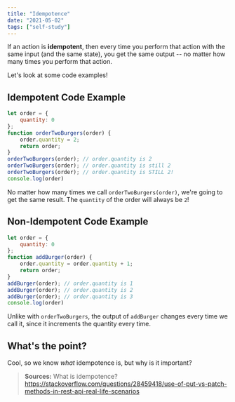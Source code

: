 ```yaml
---
title: "Idempotence"
date: "2021-05-02"
tags: ["self-study"]
---
```

If an action is **idempotent**, then every time you perform that action with the same input (and the same state), you get the same output -- no matter how many times you perform that action.

Let's look at some code examples!

## Idempotent Code Example
```javascript
let order = {
	quantity: 0
};
function orderTwoBurgers(order) {
	order.quantity = 2;
	return order;
}
orderTwoBurgers(order); // order.quantity is 2
orderTwoBurgers(order); // order.quantity is still 2
orderTwoBurgers(order); // order.quantity is STILL 2!
console.log(order)
```
No matter how many times we call  `orderTwoBurgers(order)`, we're going to get the same result. The `quantity` of the order will always be `2`!

## Non-Idempotent Code Example
```javascript
let order = {
	quantity: 0
};
function addBurger(order) {
	order.quantity = order.quantity + 1;
	return order;
}
addBurger(order); // order.quantity is 1
addBurger(order); // order.quantity is 2
addBurger(order); // order.quantity is 3
console.log(order)
```
Unlike with `orderTwoBurgers`, the output of `addBurger` changes every time we call it, since it increments the quantity every time.

## What's the point?
Cool, so we know *what* idempotence is, but why is it important?

> **Sources:**
>What is idempotence?
>https://stackoverflow.com/questions/28459418/use-of-put-vs-patch-methods-in-rest-api-real-life-scenarios